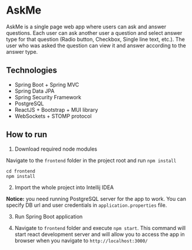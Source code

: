 # AskMe

AskMe is a single page web app where users can ask and answer questions. Each user can ask another user a question and select answer type for that question (Radio button, Checkbox, Single line text, etc.). The user who was asked the question can view it and answer according to the answer type.

## Technologies

- Spring Boot + Spring MVC
- Spring Data JPA
- Spring Security Framework
- PostgreSQL
- ReactJS + Bootstrap + MUI library
- WebSockets + STOMP protocol

## How to run

1. Download required node modules

Navigate to the `frontend` folder in the project root and run `npm install`

```
cd frontend
npm install
```

2. Import the whole project into Intellij IDEA

**Notice:** you need running PostgreSQL server for the app to work. You can specify DB url and user credentials in `application.properties` file.

3. Run Spring Boot application

4. Navigate to `frontend` folder and execute `npm start`. This command will start react development server and will allow you to access the app in browser when you navigate to `http://localhost:3000/`